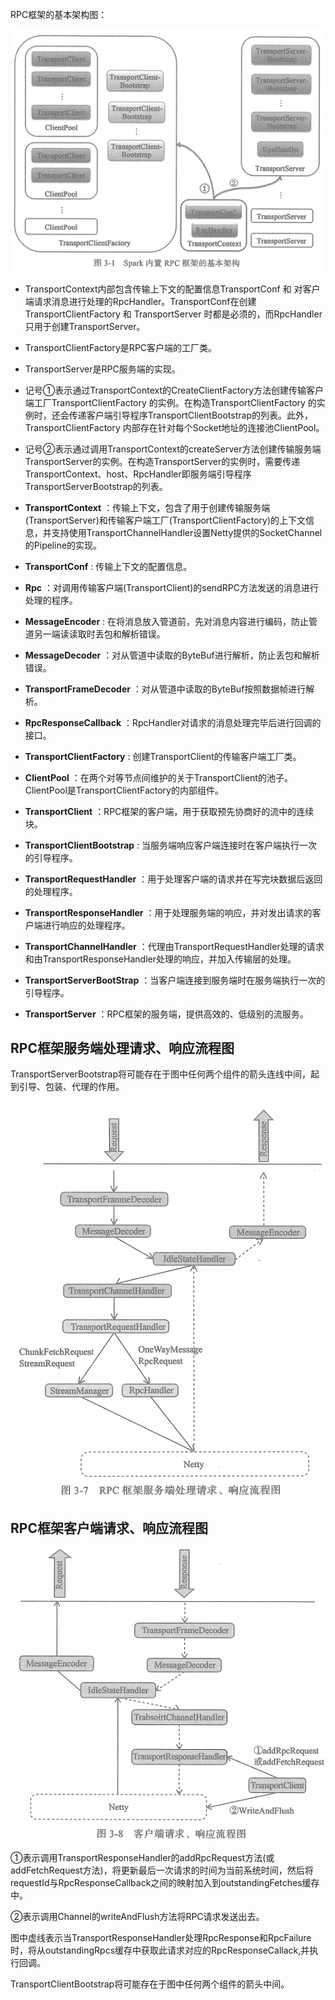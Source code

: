 RPC框架的基本架构图：

![](_v_images/_1572523011_27675.png)

* TransportContext内部包含传输上下文的配置信息TransportConf 和 对客户端请求消息进行处理的RpcHandler。TransportConf在创建TransportClientFactory 和 TransportServer 时都是必须的，而RpcHandler只用于创建TransportServer。

* TransportClientFactory是RPC客户端的工厂类。

* TransportServer是RPC服务端的实现。

* 记号①表示通过TransportContext的CreateClientFactory方法创建传输客户端工厂TransportClientFactory 的实例。在构造TransportClientFactory 的实例时，还会传递客户端引导程序TransportClientBootstrap的列表。此外，TransportClientFactory 内部存在针对每个Socket地址的连接池ClientPool。

* 记号②表示通过调用TransportContext的createServer方法创建传输服务端TransportServer的实例。在构造TransportServer的实例时，需要传递TransportContext、host、RpcHandler即服务端引导程序TransportServerBootstrap的列表。

* **TransportContext** ：传输上下文，包含了用于创建传输服务端(TransportServer)和传输客户端工厂(TransportClientFactory)的上下文信息，并支持使用TransportChannelHandler设置Netty提供的SocketChannel的Pipeline的实现。

* **TransportConf** : 传输上下文的配置信息。

* **Rpc** ：对调用传输客户端(TransportClient)的sendRPC方法发送的消息进行处理的程序。

* **MessageEncoder** : 在将消息放入管道前，先对消息内容进行编码，防止管道另一端读读取时丢包和解析错误。

* **MessageDecoder** ：对从管道中读取的ByteBuf进行解析，防止丢包和解析错误。

* **TransportFrameDecoder** ：对从管道中读取的ByteBuf按照数据帧进行解析。

* **RpcResponseCallback** ：RpcHandler对请求的消息处理完毕后进行回调的接口。

* **TransportClientFactory** : 创建TransportClient的传输客户端工厂类。

* **ClientPool** ：在两个对等节点间维护的关于TransportClient的池子。ClientPool是TransportClientFactory的内部组件。

* **TransportClient** ：RPC框架的客户端，用于获取预先协商好的流中的连续块。

* **TransportClientBootstrap** : 当服务端响应客户端连接时在客户端执行一次的引导程序。

* **TransportRequestHandler** ：用于处理客户端的请求并在写完块数据后返回的处理程序。

* **TransportResponseHandler** ：用于处理服务端的响应，并对发出请求的客户端进行响应的处理程序。

* **TransportChannelHandler** ：代理由TransportRequestHandler处理的请求和由TransportResponseHandler处理的响应，并加入传输层的处理。

* **TransportServerBootStrap** ：当客户端连接到服务端时在服务端执行一次的引导程序。

* **TransportServer** ：RPC框架的服务端，提供高效的、低级别的流服务。


## RPC框架服务端处理请求、响应流程图

TransportServerBootstrap将可能存在于图中任何两个组件的箭头连线中间，起到引导、包装、代理的作用。

![](_v_images/_1572601448_6446.png)



## RPC框架客户端请求、响应流程图

![](_v_images/_1572837452_13662.png)

①表示调用TransportResponseHandler的addRpcRequest方法(或addFetchRequest方法)，将更新最后一次请求的时间为当前系统时间，然后将requestId与RpcResponseCallback之间的映射加入到outstandingFetches缓存中。

②表示调用Channel的writeAndFlush方法将RPC请求发送出去。

图中虚线表示当TransportResponseHandler处理RpcResponse和RpcFailure时，将从outstandingRpcs缓存中获取此请求对应的RpcResponseCallack,并执行回调。

TransportClientBootstrap将可能存在于图中任何两个组件的箭头中间。






























